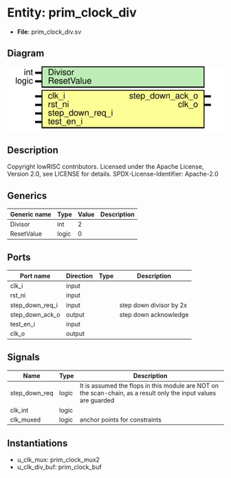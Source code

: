 # Entity: prim_clock_div

- **File**: prim_clock_div.sv
## Diagram

![Diagram](prim_clock_div.svg "Diagram")
## Description

 Copyright lowRISC contributors.
 Licensed under the Apache License, Version 2.0, see LICENSE for details.
 SPDX-License-Identifier: Apache-2.0

## Generics

| Generic name | Type  | Value | Description |
| ------------ | ----- | ----- | ----------- |
| Divisor      | int   | 2     |             |
| ResetValue   | logic | 0     |             |
## Ports

| Port name       | Direction | Type | Description             |
| --------------- | --------- | ---- | ----------------------- |
| clk_i           | input     |      |                         |
| rst_ni          | input     |      |                         |
| step_down_req_i | input     |      | step down divisor by 2x |
| step_down_ack_o | output    |      | step down acknowledge   |
| test_en_i       | input     |      |                         |
| clk_o           | output    |      |                         |
## Signals

| Name          | Type  | Description                                                                                                        |
| ------------- | ----- | ------------------------------------------------------------------------------------------------------------------ |
| step_down_req | logic |  It is assumed the flops in this module are NOT on the scan-chain, as a result only  the input values are guarded  |
| clk_int       | logic |                                                                                                                    |
| clk_muxed     | logic |  anchor points for constraints                                                                                     |
## Instantiations

- u_clk_mux: prim_clock_mux2
- u_clk_div_buf: prim_clock_buf
